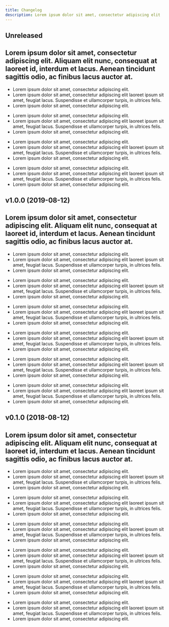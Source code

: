 ```yaml
---
title: Changelog
description: Lorem ipsum dolor sit amet, consectetur adipiscing elit
---
```


## Unreleased
Lorem ipsum dolor sit amet, consectetur adipiscing elit. Aliquam elit nunc, consequat at laoreet id, interdum et lacus. Aenean tincidunt sagittis odio, ac finibus lacus auctor at.
--- 

<changelog>
<changelog-group category="Fixed">  

    
* Lorem ipsum dolor sit amet, consectetur adipiscing elit.
* Lorem ipsum dolor sit amet, consectetur adipiscing elit laoreet ipsum sit amet, feugiat lacus. Suspendisse et ullamcorper turpis, in ultrices felis.
* Lorem ipsum dolor sit amet, consectetur adipiscing elit.


</changelog-group>
<changelog-group category="Added">  

    
* Lorem ipsum dolor sit amet, consectetur adipiscing elit.
* Lorem ipsum dolor sit amet, consectetur adipiscing elit laoreet ipsum sit amet, feugiat lacus. Suspendisse et ullamcorper turpis, in ultrices felis.
* Lorem ipsum dolor sit amet, consectetur adipiscing elit.


</changelog-group>
<changelog-group category="Removed">  

    
* Lorem ipsum dolor sit amet, consectetur adipiscing elit.
* Lorem ipsum dolor sit amet, consectetur adipiscing elit laoreet ipsum sit amet, feugiat lacus. Suspendisse et ullamcorper turpis, in ultrices felis.
* Lorem ipsum dolor sit amet, consectetur adipiscing elit.


</changelog-group>
<changelog-group category="Security">  

    
* Lorem ipsum dolor sit amet, consectetur adipiscing elit.
* Lorem ipsum dolor sit amet, consectetur adipiscing elit laoreet ipsum sit amet, feugiat lacus. Suspendisse et ullamcorper turpis, in ultrices felis.
* Lorem ipsum dolor sit amet, consectetur adipiscing elit.


</changelog-group>
</changelog>

## v1.0.0 (2019-08-12) 
Lorem ipsum dolor sit amet, consectetur adipiscing elit. Aliquam elit nunc, consequat at laoreet id, interdum et lacus. Aenean tincidunt sagittis odio, ac finibus lacus auctor at.
--- 

<changelog>
<changelog-group category="Fixed">  

    
* Lorem ipsum dolor sit amet, consectetur adipiscing elit.
* Lorem ipsum dolor sit amet, consectetur adipiscing elit laoreet ipsum sit amet, feugiat lacus. Suspendisse et ullamcorper turpis, in ultrices felis.
* Lorem ipsum dolor sit amet, consectetur adipiscing elit.


</changelog-group>
<changelog-group category="Added">  

    
* Lorem ipsum dolor sit amet, consectetur adipiscing elit.
* Lorem ipsum dolor sit amet, consectetur adipiscing elit laoreet ipsum sit amet, feugiat lacus. Suspendisse et ullamcorper turpis, in ultrices felis.
* Lorem ipsum dolor sit amet, consectetur adipiscing elit.


</changelog-group>
<changelog-group category="Changed">  

    
* Lorem ipsum dolor sit amet, consectetur adipiscing elit.
* Lorem ipsum dolor sit amet, consectetur adipiscing elit laoreet ipsum sit amet, feugiat lacus. Suspendisse et ullamcorper turpis, in ultrices felis.
* Lorem ipsum dolor sit amet, consectetur adipiscing elit.


</changelog-group>
<changelog-group category="Deprecated">  

    
* Lorem ipsum dolor sit amet, consectetur adipiscing elit.
* Lorem ipsum dolor sit amet, consectetur adipiscing elit laoreet ipsum sit amet, feugiat lacus. Suspendisse et ullamcorper turpis, in ultrices felis.
* Lorem ipsum dolor sit amet, consectetur adipiscing elit.


</changelog-group>
<changelog-group category="Removed">  

    
* Lorem ipsum dolor sit amet, consectetur adipiscing elit.
* Lorem ipsum dolor sit amet, consectetur adipiscing elit laoreet ipsum sit amet, feugiat lacus. Suspendisse et ullamcorper turpis, in ultrices felis.
* Lorem ipsum dolor sit amet, consectetur adipiscing elit.


</changelog-group>
<changelog-group category="Security">  

    
* Lorem ipsum dolor sit amet, consectetur adipiscing elit.
* Lorem ipsum dolor sit amet, consectetur adipiscing elit laoreet ipsum sit amet, feugiat lacus. Suspendisse et ullamcorper turpis, in ultrices felis.
* Lorem ipsum dolor sit amet, consectetur adipiscing elit.


</changelog-group>
</changelog>

## v0.1.0 (2018-08-12) 
Lorem ipsum dolor sit amet, consectetur adipiscing elit. Aliquam elit nunc, consequat at laoreet id, interdum et lacus. Aenean tincidunt sagittis odio, ac finibus lacus auctor at.
--- 

<changelog>
<changelog-group category="Fixed">  

    
* Lorem ipsum dolor sit amet, consectetur adipiscing elit.
* Lorem ipsum dolor sit amet, consectetur adipiscing elit laoreet ipsum sit amet, feugiat lacus. Suspendisse et ullamcorper turpis, in ultrices felis.
* Lorem ipsum dolor sit amet, consectetur adipiscing elit.


</changelog-group>
<changelog-group category="Added">  

    
* Lorem ipsum dolor sit amet, consectetur adipiscing elit.
* Lorem ipsum dolor sit amet, consectetur adipiscing elit laoreet ipsum sit amet, feugiat lacus. Suspendisse et ullamcorper turpis, in ultrices felis.
* Lorem ipsum dolor sit amet, consectetur adipiscing elit.


</changelog-group>
<changelog-group category="Changed">  

    
* Lorem ipsum dolor sit amet, consectetur adipiscing elit.
* Lorem ipsum dolor sit amet, consectetur adipiscing elit laoreet ipsum sit amet, feugiat lacus. Suspendisse et ullamcorper turpis, in ultrices felis.
* Lorem ipsum dolor sit amet, consectetur adipiscing elit.


</changelog-group>
<changelog-group category="Deprecated">  

    
* Lorem ipsum dolor sit amet, consectetur adipiscing elit.
* Lorem ipsum dolor sit amet, consectetur adipiscing elit laoreet ipsum sit amet, feugiat lacus. Suspendisse et ullamcorper turpis, in ultrices felis.
* Lorem ipsum dolor sit amet, consectetur adipiscing elit.


</changelog-group>
<changelog-group category="Removed">  

    
* Lorem ipsum dolor sit amet, consectetur adipiscing elit.
* Lorem ipsum dolor sit amet, consectetur adipiscing elit laoreet ipsum sit amet, feugiat lacus. Suspendisse et ullamcorper turpis, in ultrices felis.
* Lorem ipsum dolor sit amet, consectetur adipiscing elit.


</changelog-group>
<changelog-group category="Security">  

    
* Lorem ipsum dolor sit amet, consectetur adipiscing elit.
* Lorem ipsum dolor sit amet, consectetur adipiscing elit laoreet ipsum sit amet, feugiat lacus. Suspendisse et ullamcorper turpis, in ultrices felis.
* Lorem ipsum dolor sit amet, consectetur adipiscing elit.


</changelog-group>
</changelog>